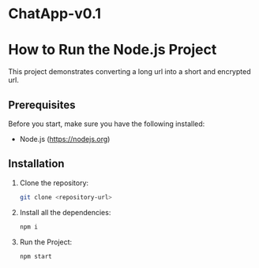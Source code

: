 # ChatApp-v0.1

# How to Run the Node.js Project

This project demonstrates converting a long url into a short and encrypted url.

## Prerequisites

Before you start, make sure you have the following installed:

- Node.js (https://nodejs.org)

## Installation

1. Clone the repository:

   ```bash
   git clone <repository-url>

   ```

2. Install all the dependencies:

   ```bash
   npm i

   ```

3. Run the Project:
   ```bash
   npm start
   ```
